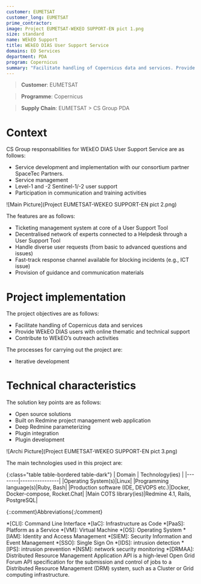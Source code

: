 ```yaml
---
customer: EUMETSAT
customer_long: EUMETSAT
prime_contractor: 
image: Project EUMETSAT-WEKEO SUPPORT-EN pict 1.png
size: standard
name: WEkEO Support
title: WEkEO DIAS User Support Service
domains: EO Services
department: PDA
program: Copernicus
summary: "Facilitate handling of Copernicus data and services. Provide WEkEO DIAS users with online thematic and technical support. Contribute to WEkEO’s outreach activities"
---
```


> __Customer__\: EUMETSAT

> __Programme__\: Copernicus

> __Supply Chain__\: EUMETSAT >  CS Group PDA


# Context


CS Group responsabilities for WEkEO DIAS User Support Service are as follows:
* Service development and implementation with our consortium partner SpaceTec Partners. 
* Service management
* Level-1 and -2 Sentinel-1/-2 user support
* Participation in communication and training activities

![Main Picture](Project EUMETSAT-WEKEO SUPPORT-EN pict 2.png)

The features are as follows:
* Ticketing management system at core of a User Support Tool
* Decentralised network of experts connected to a Helpdesk through a User Support Tool
* Handle diverse user requests (from basic to advanced questions and issues)
* Fast-track response channel available for blocking incidents (e.g., ICT issue)
* Provision of guidance and communication materials

# Project implementation

The project objectives are as follows:
* Facilitate handling of Copernicus data and services
* Provide WEkEO DIAS users with online thematic and technical support
* Contribute to WEkEO’s outreach activities

The processes for carrying out the project are:
* Iterative development

# Technical characteristics

The solution key points are as follows:
* Open source solutions
* Built on Redmine project management web application 
* Deep Redmine parameterizing
* Plugin integration
* Plugin development

![Archi Picture](Project EUMETSAT-WEKEO SUPPORT-EN pict 3.png)

The main technologies used in this project are:

{:class="table table-bordered table-dark"}
| Domain | Technology(ies) |
|--------|----------------|
|Operating System(s)|Linux|
|Programming language(s)|Ruby, Bash|
|Production software (IDE, DEVOPS etc.)|Docker, Docker-compose, Rocket.Chat|
|Main COTS library(ies)|Redmine 4.1, Rails, PostgreSQL|



{::comment}Abbreviations{:/comment}

*[CLI]: Command Line Interface
*[IaC]: Infrastructure as Code
*[PaaS]: Platform as a Service
*[VM]: Virtual Machine
*[OS]: Operating System
*[IAM]: Identity and Access Management
*[SIEM]: Security Information and Event Management
*[SSO]: Single Sign On
*[IDS]: intrusion detection
*[IPS]: intrusion prevention
*[NSM]: network security monitoring
*[DRMAA]: Distributed Resource Management Application API is a high-level Open Grid Forum API specification for the submission and control of jobs to a Distributed Resource Management (DRM) system, such as a Cluster or Grid computing infrastructure.
